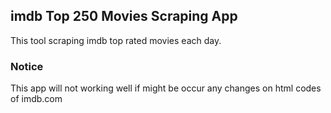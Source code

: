 ## imdb Top 250 Movies Scraping App
This tool scraping imdb top rated movies each day.

### Notice
This app will not working well if might be occur any changes on html codes of imdb.com
